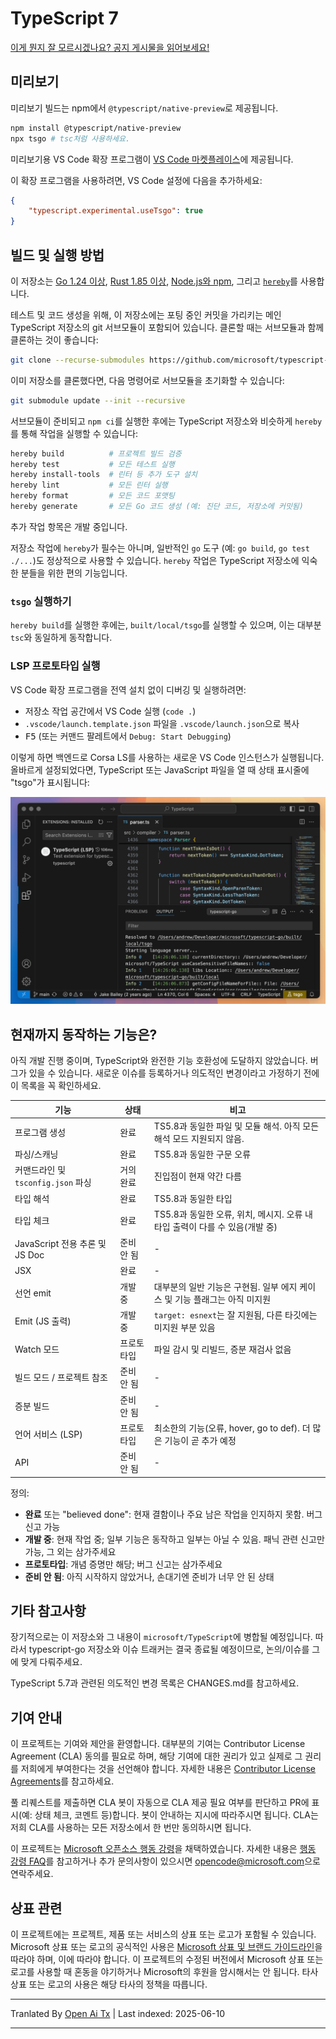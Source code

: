 # TypeScript 7

[이게 뭔지 잘 모르시겠나요? 공지 게시물을 읽어보세요!](https://devblogs.microsoft.com/typescript/typescript-native-port/)

## 미리보기

미리보기 빌드는 npm에서 `@typescript/native-preview`로 제공됩니다.

```sh
npm install @typescript/native-preview
npx tsgo # tsc처럼 사용하세요.
```

미리보기용 VS Code 확장 프로그램이 [VS Code 마켓플레이스](https://marketplace.visualstudio.com/items?itemName=TypeScriptTeam.native-preview)에 제공됩니다.

이 확장 프로그램을 사용하려면, VS Code 설정에 다음을 추가하세요:

```json
{
    "typescript.experimental.useTsgo": true
}
```

## 빌드 및 실행 방법

이 저장소는 [Go 1.24 이상](https://go.dev/dl/), [Rust 1.85 이상](https://www.rust-lang.org/tools/install), [Node.js와 npm](https://nodejs.org/), 그리고 [`hereby`](https://www.npmjs.com/package/hereby)를 사용합니다.

테스트 및 코드 생성을 위해, 이 저장소에는 포팅 중인 커밋을 가리키는 메인 TypeScript 저장소의 git 서브모듈이 포함되어 있습니다.
클론할 때는 서브모듈과 함께 클론하는 것이 좋습니다:

```sh
git clone --recurse-submodules https://github.com/microsoft/typescript-go.git
```

이미 저장소를 클론했다면, 다음 명령어로 서브모듈을 초기화할 수 있습니다:

```sh
git submodule update --init --recursive
```

서브모듈이 준비되고 `npm ci`를 실행한 후에는 TypeScript 저장소와 비슷하게 `hereby`를 통해 작업을 실행할 수 있습니다:

```sh
hereby build          # 프로젝트 빌드 검증
hereby test           # 모든 테스트 실행
hereby install-tools  # 린터 등 추가 도구 설치
hereby lint           # 모든 린터 실행
hereby format         # 모든 코드 포맷팅
hereby generate       # 모든 Go 코드 생성 (예: 진단 코드, 저장소에 커밋됨)
```

추가 작업 항목은 개발 중입니다.

저장소 작업에 `hereby`가 필수는 아니며, 일반적인 `go` 도구 (예: `go build`, `go test ./...`)도 정상적으로 사용할 수 있습니다.
`hereby` 작업은 TypeScript 저장소에 익숙한 분들을 위한 편의 기능입니다.

### `tsgo` 실행하기

`hereby build`를 실행한 후에는, `built/local/tsgo`를 실행할 수 있으며, 이는 대부분 `tsc`와 동일하게 동작합니다.

### LSP 프로토타입 실행

VS Code 확장 프로그램을 전역 설치 없이 디버깅 및 실행하려면:

* 저장소 작업 공간에서 VS Code 실행 (`code .`)
* `.vscode/launch.template.json` 파일을 `.vscode/launch.json`으로 복사
* <kbd>F5</kbd> (또는 커맨드 팔레트에서 `Debug: Start Debugging`)

이렇게 하면 백엔드로 Corsa LS를 사용하는 새로운 VS Code 인스턴스가 실행됩니다. 올바르게 설정되었다면, TypeScript 또는 JavaScript 파일을 열 때 상태 표시줄에 "tsgo"가 표시됩니다:

![LSP Prototype Screenshot](https://raw.githubusercontent.com/microsoft/typescript-go/main/.github/ls-screenshot.png)


## 현재까지 동작하는 기능은?

아직 개발 진행 중이며, TypeScript와 완전한 기능 호환성에 도달하지 않았습니다. 버그가 있을 수 있습니다. 새로운 이슈를 등록하거나 의도적인 변경이라고 가정하기 전에 이 목록을 꼭 확인하세요.

| 기능 | 상태 | 비고 |
|---------|--------|-------|
| 프로그램 생성 | 완료 | TS5.8과 동일한 파일 및 모듈 해석. 아직 모든 해석 모드 지원되지 않음. |
| 파싱/스캐닝 | 완료 | TS5.8과 동일한 구문 오류 |
| 커맨드라인 및 `tsconfig.json` 파싱 | 거의 완료 | 진입점이 현재 약간 다름 |
| 타입 해석 | 완료 | TS5.8과 동일한 타입 |
| 타입 체크 | 완료 | TS5.8과 동일한 오류, 위치, 메시지. 오류 내 타입 출력이 다를 수 있음(개발 중) |
| JavaScript 전용 추론 및 JS Doc | 준비 안 됨 | - |
| JSX | 완료 | - |
| 선언 emit | 개발 중 | 대부분의 일반 기능은 구현됨. 일부 에지 케이스 및 기능 플래그는 아직 미지원 |
| Emit (JS 출력) | 개발 중 | `target: esnext`는 잘 지원됨, 다른 타깃에는 미지원 부분 있음 |
| Watch 모드 | 프로토타입 | 파일 감시 및 리빌드, 증분 재검사 없음 |
| 빌드 모드 / 프로젝트 참조 | 준비 안 됨 | - |
| 증분 빌드 | 준비 안 됨 | - |
| 언어 서비스 (LSP) | 프로토타입 | 최소한의 기능(오류, hover, go to def). 더 많은 기능이 곧 추가 예정 |
| API | 준비 안 됨 | - |

정의:

 * **완료** 또는 "believed done": 현재 결함이나 주요 남은 작업을 인지하지 못함. 버그 신고 가능
 * **개발 중**: 현재 작업 중; 일부 기능은 동작하고 일부는 아닐 수 있음. 패닉 관련 신고만 가능, 그 외는 삼가주세요
 * **프로토타입**: 개념 증명만 해당; 버그 신고는 삼가주세요
 * **준비 안 됨**: 아직 시작하지 않았거나, 손대기엔 준비가 너무 안 된 상태

## 기타 참고사항

장기적으로는 이 저장소와 그 내용이 `microsoft/TypeScript`에 병합될 예정입니다.
따라서 typescript-go 저장소와 이슈 트래커는 결국 종료될 예정이므로, 논의/이슈를 그에 맞게 다뤄주세요.

TypeScript 5.7과 관련된 의도적인 변경 목록은 CHANGES.md를 참고하세요.

## 기여 안내

이 프로젝트는 기여와 제안을 환영합니다. 대부분의 기여는
Contributor License Agreement (CLA) 동의를 필요로 하며, 해당 기여에 대한 권리가 있고
실제로 그 권리를 저희에게 부여한다는 것을 선언해야 합니다. 자세한 내용은 [Contributor License Agreements](https://cla.opensource.microsoft.com)를 참고하세요.

풀 리퀘스트를 제출하면 CLA 봇이 자동으로 CLA 제공 필요 여부를 판단하고 PR에 표시(예: 상태 체크, 코멘트 등)합니다.
봇이 안내하는 지시에 따라주시면 됩니다. CLA는 저희 CLA를 사용하는 모든 저장소에서 한 번만 동의하시면 됩니다.

이 프로젝트는 [Microsoft 오픈소스 행동 강령](https://opensource.microsoft.com/codeofconduct/)을 채택하였습니다.
자세한 내용은 [행동 강령 FAQ](https://opensource.microsoft.com/codeofconduct/faq/)를 참고하거나
추가 문의사항이 있으시면 [opencode@microsoft.com](mailto:opencode@microsoft.com)으로 연락주세요.

## 상표 관련

이 프로젝트에는 프로젝트, 제품 또는 서비스의 상표 또는 로고가 포함될 수 있습니다. Microsoft
상표 또는 로고의 공식적인 사용은
[Microsoft 상표 및 브랜드 가이드라인](https://www.microsoft.com/legal/intellectualproperty/trademarks/usage/general)을 따라야 하며, 이에 따라야 합니다.
이 프로젝트의 수정된 버전에서 Microsoft 상표 또는 로고를 사용할 때 혼동을 야기하거나 Microsoft의 후원을 암시해서는 안 됩니다.
타사 상표 또는 로고의 사용은 해당 타사의 정책을 따릅니다.



---


Tranlated By [Open Ai Tx](https://github.com/OpenAiTx/OpenAiTx) | Last indexed: 2025-06-10


---